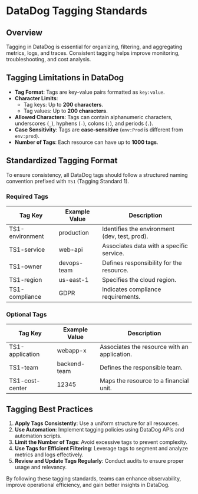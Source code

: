 # DataDog Tagging Standards

## Overview
Tagging in DataDog is essential for organizing, filtering, and aggregating metrics, logs, and traces. Consistent tagging helps improve monitoring, troubleshooting, and cost analysis.

## Tagging Limitations in DataDog
- **Tag Format**: Tags are key-value pairs formatted as `key:value`.
- **Character Limits**:
  - Tag keys: Up to **200 characters**.
  - Tag values: Up to **200 characters**.
- **Allowed Characters**: Tags can contain alphanumeric characters, underscores (`_`), hyphens (`-`), colons (`:`), and periods (`.`).
- **Case Sensitivity**: Tags are **case-sensitive** (`env:Prod` is different from `env:prod`).
- **Number of Tags**: Each resource can have up to **1000 tags**.

## Standardized Tagging Format
To ensure consistency, all DataDog tags should follow a structured naming convention prefixed with `TS1` (Tagging Standard 1).

### **Required Tags**
| Tag Key            | Example Value   | Description                                      |
|--------------------|----------------|--------------------------------------------------|
| TS1-environment   | production      | Identifies the environment (dev, test, prod).   |
| TS1-service       | web-api         | Associates data with a specific service.        |
| TS1-owner        | devops-team     | Defines responsibility for the resource.        |
| TS1-region       | us-east-1       | Specifies the cloud region.                     |
| TS1-compliance   | GDPR            | Indicates compliance requirements.              |

### **Optional Tags**
| Tag Key           | Example Value   | Description                                      |
|-------------------|----------------|--------------------------------------------------|
| TS1-application  | webapp-x        | Associates the resource with an application.    |
| TS1-team         | backend-team    | Defines the responsible team.                   |
| TS1-cost-center  | 12345           | Maps the resource to a financial unit.         |

## Tagging Best Practices
1. **Apply Tags Consistently**: Use a uniform structure for all resources.
2. **Use Automation**: Implement tagging policies using DataDog APIs and automation scripts.
3. **Limit the Number of Tags**: Avoid excessive tags to prevent complexity.
4. **Use Tags for Efficient Filtering**: Leverage tags to segment and analyze metrics and logs effectively.
5. **Review and Update Tags Regularly**: Conduct audits to ensure proper usage and relevancy.

By following these tagging standards, teams can enhance observability, improve operational efficiency, and gain better insights in DataDog.

